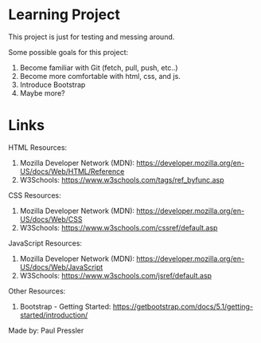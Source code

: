 # Learning Project
This project is just for testing and messing around.

Some possible goals for this project:
1. Become familiar with Git (fetch, pull, push, etc..)
2. Become more comfortable with html, css, and js.
3. Introduce Bootstrap
4. Maybe more?

# Links
HTML Resources: 
1. Mozilla Developer Network (MDN): https://developer.mozilla.org/en-US/docs/Web/HTML/Reference
2. W3Schools: https://www.w3schools.com/tags/ref_byfunc.asp

CSS Resources: 
1. Mozilla Developer Network (MDN): https://developer.mozilla.org/en-US/docs/Web/CSS
2. W3Schools: https://www.w3schools.com/cssref/default.asp

JavaScript Resources: 
1. Mozilla Developer Network (MDN): https://developer.mozilla.org/en-US/docs/Web/JavaScript
2. W3Schools: https://www.w3schools.com/jsref/default.asp

Other Resources:
1. Bootstrap - Getting Started: https://getbootstrap.com/docs/5.1/getting-started/introduction/

Made by: Paul Pressler
